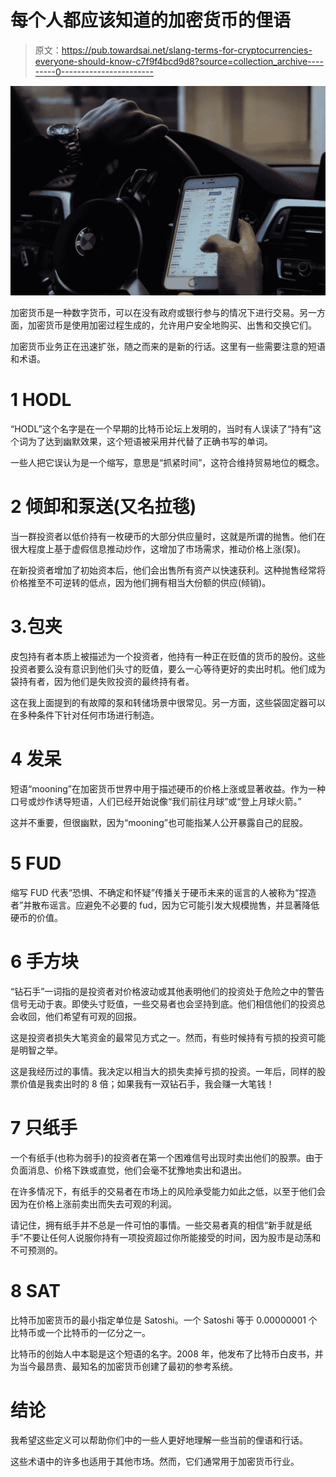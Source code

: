 # 每个人都应该知道的加密货币的俚语

> 原文：<https://pub.towardsai.net/slang-terms-for-cryptocurrencies-everyone-should-know-c7f9f4bcd9d8?source=collection_archive---------0----------------------->

![](img/f8c4557095906baeb65a4518cdec4429.png)

加密货币是一种数字货币，可以在没有政府或银行参与的情况下进行交易。另一方面，加密货币是使用加密过程生成的，允许用户安全地购买、出售和交换它们。

加密货币业务正在迅速扩张，随之而来的是新的行话。这里有一些需要注意的短语和术语。

# 1 HODL

“HODL”这个名字是在一个早期的比特币论坛上发明的，当时有人误读了“持有”这个词为了达到幽默效果，这个短语被采用并代替了正确书写的单词。

一些人把它误认为是一个缩写，意思是“抓紧时间”，这符合维持贸易地位的概念。

# 2 倾卸和泵送(又名拉毯)

当一群投资者以低价持有一枚硬币的大部分供应量时，这就是所谓的抛售。他们在很大程度上基于虚假信息推动炒作，这增加了市场需求，推动价格上涨(泵)。

在新投资者增加了初始资本后，他们会出售所有资产以快速获利。这种抛售经常将价格推至不可逆转的低点，因为他们拥有相当大份额的供应(倾销)。

# 3.包夹

皮包持有者本质上被描述为一个投资者，他持有一种正在贬值的货币的股份。这些投资者要么没有意识到他们头寸的贬值，要么一心等待更好的卖出时机。他们成为袋持有者，因为他们是失败投资的最终持有者。

这在我上面提到的有故障的泵和转储场景中很常见。另一方面，这些袋固定器可以在多种条件下针对任何市场进行制造。

# 4 发呆

短语“mooning”在加密货币世界中用于描述硬币的价格上涨或显著收益。作为一种口号或炒作诱导短语，人们已经开始说像“我们前往月球”或“登上月球火箭。”

这并不重要，但很幽默，因为“mooning”也可能指某人公开暴露自己的屁股。

# 5 FUD

缩写 FUD 代表“恐惧、不确定和怀疑”传播关于硬币未来的谣言的人被称为“捏造者”并散布谣言。应避免不必要的 fud，因为它可能引发大规模抛售，并显著降低硬币的价值。

# 6 手方块

“钻石手”一词指的是投资者对价格波动或其他表明他们的投资处于危险之中的警告信号无动于衷。即使头寸贬值，一些交易者也会坚持到底。他们相信他们的投资总会收回，他们希望有可观的回报。

这是投资者损失大笔资金的最常见方式之一。然而，有些时候持有亏损的投资可能是明智之举。

这是我经历过的事情。我决定以相当大的损失卖掉亏损的投资。一年后，同样的股票价值是我卖出时的 8 倍；如果我有一双钻石手，我会赚一大笔钱！

# 7 只纸手

一个有纸手(也称为弱手)的投资者在第一个困难信号出现时卖出他们的股票。由于负面消息、价格下跌或直觉，他们会毫不犹豫地卖出和退出。

在许多情况下，有纸手的交易者在市场上的风险承受能力如此之低，以至于他们会因为在价格上涨前卖出而失去可观的利润。

请记住，拥有纸手并不总是一件可怕的事情。一些交易者真的相信“新手就是纸手”不要让任何人说服你持有一项投资超过你所能接受的时间，因为股市是动荡和不可预测的。

# 8 SAT

比特币加密货币的最小指定单位是 Satoshi。一个 Satoshi 等于 0.00000001 个比特币或一个比特币的一亿分之一。

比特币的创始人中本聪是这个短语的名字。2008 年，他发布了比特币白皮书，并为当今最昂贵、最知名的加密货币创建了最初的参考系统。

# 结论

我希望这些定义可以帮助你们中的一些人更好地理解一些当前的俚语和行话。

这些术语中的许多也适用于其他市场。然而，它们通常用于加密货币行业。